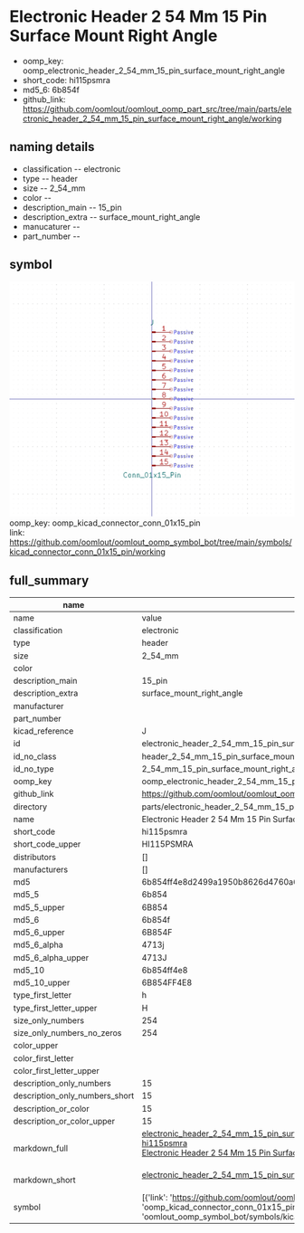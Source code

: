 # Electronic Header 2 54 Mm 15 Pin Surface Mount Right Angle

  
* oomp_key: oomp_electronic_header_2_54_mm_15_pin_surface_mount_right_angle 
* short_code: hi115psmra
* md5_6: 6b854f  
* github_link: https://github.com/oomlout/oomlout_oomp_part_src/tree/main/parts/electronic_header_2_54_mm_15_pin_surface_mount_right_angle/working  
## naming details
* classification -- electronic
* type -- header
* size -- 2_54_mm
* color -- 
* description_main -- 15_pin
* description_extra -- surface_mount_right_angle
* manucaturer -- 
* part_number -- 



## symbol

![](symbol/0/working/working_600.png)  
oomp_key: oomp_kicad_connector_conn_01x15_pin  
link: https://github.com/oomlout/oomlout_oomp_symbol_bot/tree/main/symbols/kicad_connector_conn_01x15_pin/working  


## full_summary
| name | value | 
| --- | --- | 
| name | value | 
| classification | electronic | 
| type | header | 
| size | 2_54_mm | 
| color |  | 
| description_main | 15_pin | 
| description_extra | surface_mount_right_angle | 
| manufacturer |  | 
| part_number |  | 
| kicad_reference | J | 
| id | electronic_header_2_54_mm_15_pin_surface_mount_right_angle | 
| id_no_class | header_2_54_mm_15_pin_surface_mount_right_angle | 
| id_no_type | 2_54_mm_15_pin_surface_mount_right_angle | 
| oomp_key | oomp_electronic_header_2_54_mm_15_pin_surface_mount_right_angle | 
| github_link | https://github.com/oomlout/oomlout_oomp_part_src/tree/main/parts/electronic_header_2_54_mm_15_pin_surface_mount_right_angle/working | 
| directory | parts/electronic_header_2_54_mm_15_pin_surface_mount_right_angle | 
| name | Electronic Header 2 54 Mm 15 Pin Surface Mount Right Angle | 
| short_code | hi115psmra | 
| short_code_upper | HI115PSMRA | 
| distributors | [] | 
| manufacturers | [] | 
| md5 | 6b854ff4e8d2499a1950b8626d4760a6 | 
| md5_5 | 6b854 | 
| md5_5_upper | 6B854 | 
| md5_6 | 6b854f | 
| md5_6_upper | 6B854F | 
| md5_6_alpha | 4713j | 
| md5_6_alpha_upper | 4713J | 
| md5_10 | 6b854ff4e8 | 
| md5_10_upper | 6B854FF4E8 | 
| type_first_letter | h | 
| type_first_letter_upper | H | 
| size_only_numbers | 254 | 
| size_only_numbers_no_zeros | 254 | 
| color_upper |  | 
| color_first_letter |  | 
| color_first_letter_upper |  | 
| description_only_numbers | 15 | 
| description_only_numbers_short | 15 | 
| description_or_color | 15 | 
| description_or_color_upper | 15 | 
| markdown_full | [electronic_header_2_54_mm_15_pin_surface_mount_right_angle](https://github.com/oomlout/oomlout_oomp_part_src/tree/main/parts/electronic_header_2_54_mm_15_pin_surface_mount_right_angle/working)<br>[hi115psmra](https://github.com/oomlout/oomlout_oomp_part_src/tree/main/parts/electronic_header_2_54_mm_15_pin_surface_mount_right_angle/working)<br>[Electronic Header 2 54 Mm 15 Pin Surface Mount Right Angle](https://github.com/oomlout/oomlout_oomp_part_src/tree/main/parts/electronic_header_2_54_mm_15_pin_surface_mount_right_angle/working)<br><br> | 
| markdown_short | [electronic_header_2_54_mm_15_pin_surface_mount_right_angle](https://github.com/oomlout/oomlout_oomp_part_src/tree/main/parts/electronic_header_2_54_mm_15_pin_surface_mount_right_angle/working)<br><br> | 
| symbol | [{'link': 'https://github.com/oomlout/oomlout_oomp_symbol_bot/tree/main/symbols/kicad_connector_conn_01x15_pin', 'oomp_key': 'oomp_kicad_connector_conn_01x15_pin', 'directory': 'oomlout_oomp_symbol_bot/symbols/kicad_connector_conn_01x15_pin//working/working.kicad_sym'}] | 
